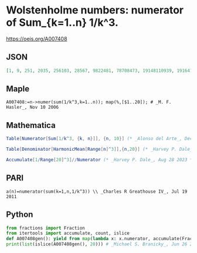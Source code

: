 # Wolstenholme numbers: numerator of Sum\_\{k\=1\.\.n\} 1/k^3\.
https://oeis.org/A007408
## JSON
```JSON
[1, 9, 251, 2035, 256103, 28567, 9822481, 78708473, 19148110939, 19164113947, 25523438671457, 25535765062457, 56123375845866029, 56140429821090029, 56154295334575853, 449325761325072949, 2207911834254200646437, 245358578943756786493]
```
## Maple
```Maple
A007408:=n->numer(sum(1/k^3,k=1..n)); map(%,[$1..20]); # _M. F. Hasler_, Nov 10 2006
```
## Mathematica
```Mathematica
Table[Numerator[Sum[1/k^3, {k, n}]], {n, 10}] (* _Alonso del Arte_, Dec 30 2012 *)
```
```Mathematica
Table[Denominator[HarmonicMean[Range[n]^3]],{n,20}] (* _Harvey P. Dale_, Aug 20 2017 *)
```
```Mathematica
Accumulate[1/Range[20]^3]//Numerator (* _Harvey P. Dale_, Aug 28 2023 *)
```
## PARI
```PARI
a(n)=numerator(sum(k=1,n,1/k^3)) \\ _Charles R Greathouse IV_, Jul 19 2011
```
## Python
```Python
from fractions import Fraction
from itertools import accumulate, count, islice
def A007408gen(): yield from map(lambda x: x.numerator, accumulate(Fraction(1, k**3) for k in count(1)))
print(list(islice(A007408gen(), 20))) # _Michael S. Branicky_, Jun 26 2022
```
